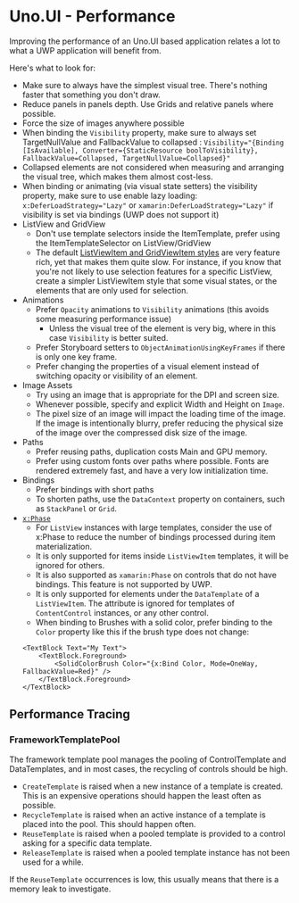 # Uno.UI - Performance

Improving the performance of an Uno.UI based application relates a lot to what a 
UWP application will benefit from.

Here's what to look for:
- Make sure to always have the simplest visual tree. There's nothing faster that something you don't draw.
- Reduce panels in panels depth. Use Grids and relative panels where possible.
- Force the size of images anywhere possible
- When binding the `Visibility` property, make sure to always set TargetNullValue and FallbackValue to collapsed :
	`Visibility="{Binding [IsAvailable], Converter={StaticResource boolToVisibility}, FallbackValue=Collapsed, TargetNullValue=Collapsed}"`
- Collapsed elements are not considered when measuring and arranging the visual tree, which makes them almost cost-less.
- When binding or animating (via visual state setters) the visibility property, make sure to use enable lazy loading:
	`x:DeferLoadStrategy="Lazy"` or `xamarin:DeferLoadStrategy="Lazy"` if visibility is set via bindings (UWP does not support it)
- ListView and GridView
	- Don't use template selectors inside the ItemTemplate, prefer using the ItemTemplateSelector on ListView/GridView
	- The default [ListViewItem and GridViewItem styles](https://github.com/unoplatform/uno/blob/74b7d5d0e953fcdd94223f32f51665af7ce15c60/src/Uno.UI/UI/Xaml/Style/Generic/Generic.xaml#L951) are very feature rich, yet that makes them quite slow. For instance, if you know that you're not likely to use selection features for a specific ListView, create a simpler ListViewItem style that some visual states, or the elements that are only used for selection.
- Animations
	- Prefer `Opacity` animations to `Visibility` animations (this avoids some measuring performance issue)
		- Unless the visual tree of the element is very big, where in this case `Visibility` is better suited.
	- Prefer Storyboard setters to `ObjectAnimationUsingKeyFrames` if there is only one key frame.
	- Prefer changing the properties of a visual element instead of switching opacity or visibility of an element.
- Image Assets
	- Try using an image that is appropriate for the DPI and screen size.
    - Whenever possible, specify and explicit Width and Height on `Image`.
	- The pixel size of an image will impact the loading time of the image. If the image is intentionally blurry, prefer reducing the physical size of the image over 
	  the compressed disk size of the image.
- Paths
	- Prefer reusing paths, duplication costs Main and GPU memory.
	- Prefer using custom fonts over paths where possible. Fonts are rendered extremely fast, and have a very low initialization time.
- Bindings
	- Prefer bindings with short paths
	- To shorten paths, use the `DataContext` property on containers, such as `StackPanel` or `Grid`.
- [`x:Phase`](https://docs.microsoft.com/en-us/windows/uwp/xaml-platform/x-phase-attribute)
	- For `ListView` instances with large templates, consider the use of x:Phase to reduce the number of bindings processed during item materialization.
	- It is only supported for items inside `ListViewItem` templates, it will be ignored for others.
	- It is also supported as `xamarin:Phase` on controls that do not have bindings. This feature is not supported by UWP.
	- It is only supported for elements under the `DataTemplate` of a `ListViewItem`. The 
	attribute is ignored for templates of `ContentControl` instances, or any other control.
    - When binding to Brushes with a solid color, prefer binding to the `Color` property like this if the brush type does not change:
    ```xaml
    <TextBlock Text="My Text">
        <TextBlock.Foreground>
            <SolidColorBrush Color="{x:Bind Color, Mode=OneWay, FallbackValue=Red}" />
        </TextBlock.Foreground>
    </TextBlock>
    ```


## Performance Tracing

### FrameworkTemplatePool
The framework template pool manages the pooling of ControlTemplate and DataTemplates, and in most cases, the recycling of controls should be high.

- `CreateTemplate` is raised when a new instance of a template is created. This is an expensive operations should happen the least often as possible.
- `RecycleTemplate` is raised when an active instance of a template is placed into the pool. This should happen often.
- `ReuseTemplate` is raised when a pooled template is provided to a control asking for a specific data template.
- `ReleaseTemplate` is raised when a pooled template instance has not been used for a while.

If the `ReuseTemplate` occurrences is low, this usually means that there is a memory leak to investigate.
